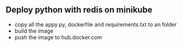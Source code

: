 ## Deploy python with redis on minikube
* copy all the appy.py, dockerfile and requirements.txt to an folder
* build the image 
* push the image to hub.docker.com
